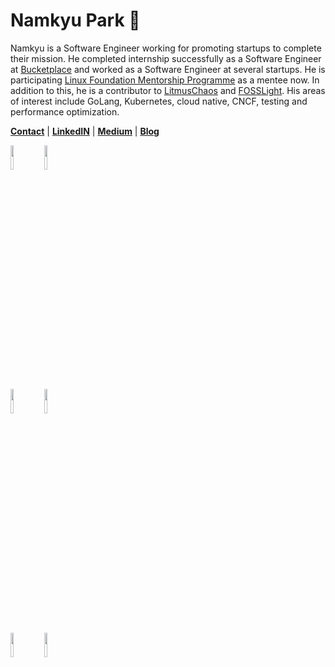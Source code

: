 # Namkyu Park 🚀

Namkyu is a Software Engineer working for promoting startups to complete their mission. He completed internship successfully as a Software Engineer at [Bucketplace](https://www.bucketplace.com/en/) and worked as a Software Engineer at several startups. He is participating [Linux Foundation Mentorship Programme](https://mentorship.lfx.linuxfoundation.org/project/a222f58a-08ee-4727-80c8-41c4d6f5a2a9) as a mentee now. In addition to this, he is a contributor to [LitmusChaos](https://github.com/litmuschaos/litmus) and [FOSSLight](https://github.com/fosslight/fosslight). His areas of interest include GoLang, Kubernetes, cloud native, CNCF, testing and performance optimization.

**[Contact](mailto:lak9348@gmail.com)** | **[LinkedIN](https://www.linkedin.com/in/namkyupark1999)** | **[Medium](https://medium.com/@loyle)** | **[Blog](https://namkyu1999.github.io/)**



<p>
  <img width="10%" src="https://www.vectorlogo.zone/logos/golang/golang-ar21.svg">
  <img width="10%" src="https://www.vectorlogo.zone/logos/kubernetes/kubernetes-ar21.svg">
  <br />
  <img width="10%" src="https://www.vectorlogo.zone/logos/google_cloud/google_cloud-ar21.svg">
  <img width="10%" src="https://www.vectorlogo.zone/logos/amazon_aws/amazon_aws-ar21.svg">
  <br />
  <img width="10%" src="https://www.vectorlogo.zone/logos/reactjs/reactjs-ar21.svg">
  <img width="10%" src="https://www.vectorlogo.zone/logos/springio/springio-ar21.svg">
</p>
